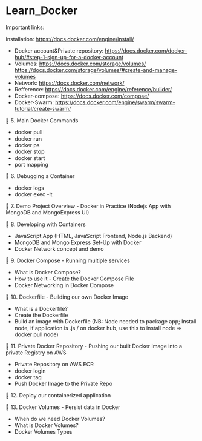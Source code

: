 # Learn_Docker
Important links:

Installation: https://docs.docker.com/engine/install/ 
* Docker account&Private repository: https://docs.docker.com/docker-hub/#step-1-sign-up-for-a-docker-account
* Volumes: https://docs.docker.com/storage/volumes/    https://docs.docker.com/storage/volumes/#create-and-manage-volumes
* Network: https://docs.docker.com/network/
* Refference: https://docs.docker.com/engine/reference/builder/
* Docker-compose: https://docs.docker.com/compose/
* Docker-Swarm: https://docs.docker.com/engine/swarm/swarm-tutorial/create-swarm/

🚀 5. Main Docker Commands
* docker pull
* docker run
* docker ps
* docker stop
* docker start
* port mapping

🚀 6. Debugging a Container
* docker logs
* docker exec -it

🚀  7. Demo Project Overview - Docker in Practice (Nodejs App with MongoDB and MongoExpress UI)

🚀 8. Developing with Containers 
* JavaScript App (HTML, JavaScript Frontend, Node.js Backend)
* MongoDB and Mongo Express Set-Up with Docker
* Docker Network concept and demo

🚀  9. Docker Compose - Running multiple services
* What is Docker Compose?
* How to use it - Create the Docker Compose File
* Docker Networking in Docker Compose

🚀 10. Dockerfile - Building our own Docker Image
* What is a Dockerfile?
* Create the Dockerfile
* Build an image with Dockerfile (NB: Node needed to package app; Install node, if application is .js / on docker hub, use this to install node => docker pull node)

🚀 11. Private Docker Repository - Pushing our built Docker Image into a private Registry on AWS
* Private Repository on AWS ECR
* docker login
* docker tag
* Push Docker Image to the Private Repo

🚀 12. Deploy our containerized application

🚀 13. Docker Volumes - Persist data in Docker
* When do we need Docker Volumes?
* What is Docker Volumes?
* Docker Volumes Types
